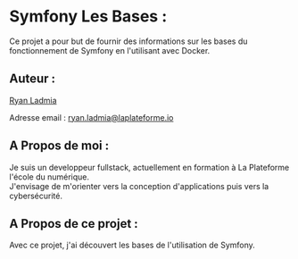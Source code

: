 # **Symfony Les Bases :**

Ce projet a pour but de fournir des informations sur les bases du fonctionnement de Symfony en l'utilisant avec Docker.

## Auteur :

[Ryan Ladmia](https://www.github.com/RyanLadmia)  

Adresse email : ryan.ladmia@laplateforme.io


## A Propos de moi :

Je suis un developpeur fullstack, actuellement en formation à La Plateforme l'école du numérique.  
J'envisage de m'orienter vers la conception d'applications puis vers la cybersécurité.  

## A Propos de ce projet :  

Avec ce projet, j'ai découvert les bases de l'utilisation de Symfony.